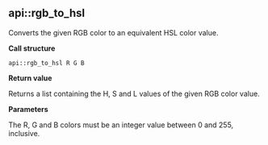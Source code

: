 ## api::rgb\_to\_hsl

Converts the given RGB color to an equivalent HSL color value.

**Call structure**

`api::rgb_to_hsl R G B`

**Return value**

Returns a list containing the H, S and L values of the given RGB color value.

**Parameters**

The R, G and B colors must be an integer value between 0 and 255, inclusive.